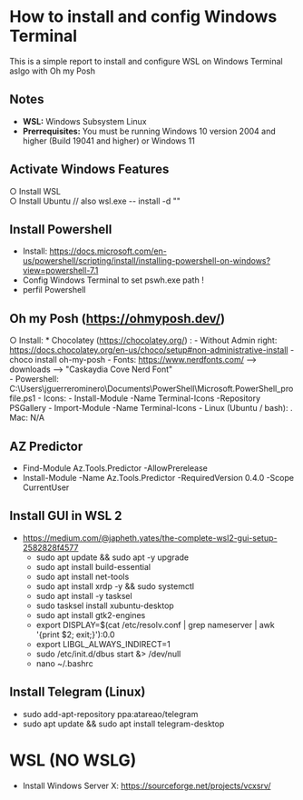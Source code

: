 # How to install and config Windows Terminal
This is a simple report to install and configure WSL on Windows Terminal aslgo with Oh my Posh

## Notes
 - **WSL:** Windows Subsystem Linux
 - **Prerrequisites:**  You must be running Windows 10 version 2004 and higher (Build 19041 and higher) or Windows 11

## Activate Windows Features
  ○ Install WSL  
  ○ Install Ubuntu //  also wsl.exe -- install -d "<distribution-name>"

## Install Powershell
  - Install: https://docs.microsoft.com/en-us/powershell/scripting/install/installing-powershell-on-windows?view=powershell-7.1
  - Config Windows Terminal to set pswh.exe path !
  - perfil Powershell
   

## Oh my Posh (https://ohmyposh.dev/)
  ○ Install:
    * Chocolatey (https://chocolatey.org/) : 
      - Without Admin right: https://docs.chocolatey.org/en-us/choco/setup#non-administrative-install 
	- choco install oh-my-posh
	- Fonts: https://www.nerdfonts.com/ --> downloads -->  "Caskaydia Cove Nerd Font"	
	- Powershell: C:\Users\jguerrerominero\Documents\PowerShell\Microsoft.PowerShell_profile.ps1
	- Icons:
	  - Install-Module -Name Terminal-Icons -Repository PSGallery
	  - Import-Module -Name Terminal-Icons
	- Linux (Ubuntu / bash):
	. Mac: N/A
		
## AZ Predictor
  * Find-Module Az.Tools.Predictor -AllowPrerelease
  * Install-Module -Name Az.Tools.Predictor -RequiredVersion 0.4.0 -Scope CurrentUser

## Install GUI in WSL 2
 - https://medium.com/@japheth.yates/the-complete-wsl2-gui-setup-2582828f4577 
   - sudo apt update && sudo apt -y upgrade
   - sudo apt install build-essential
   - sudo apt install net-tools
   - sudo apt install xrdp -y && sudo systemctl 
   - sudo apt install -y tasksel
   - sudo tasksel install xubuntu-desktop
   - sudo apt install gtk2-engines
   - export DISPLAY=$(cat /etc/resolv.conf | grep nameserver | awk '{print $2; exit;}'):0.0
   - export LIBGL_ALWAYS_INDIRECT=1
   - sudo /etc/init.d/dbus start &> /dev/null
   - nano ~/.bashrc
   
## Install Telegram (Linux)
  - sudo add-apt-repository ppa:atareao/telegram
  - sudo apt update && sudo apt install telegram-desktop

# WSL (NO WSLG)
  - Install Windows Server X: https://sourceforge.net/projects/vcxsrv/